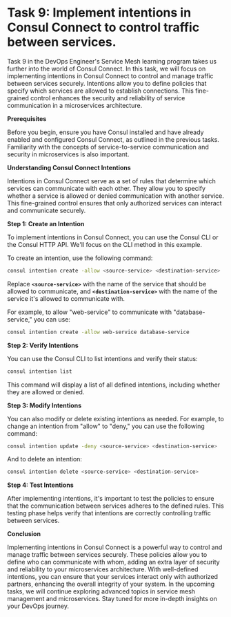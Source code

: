 # Task 9: Implement intentions in Consul Connect to control traffic between services.

Task 9 in the DevOps Engineer's Service Mesh learning program takes us further into the world of Consul Connect. In this task, we will focus on implementing intentions in Consul Connect to control and manage traffic between services securely. Intentions allow you to define policies that specify which services are allowed to establish connections. This fine-grained control enhances the security and reliability of service communication in a microservices architecture.

**Prerequisites**

Before you begin, ensure you have Consul installed and have already enabled and configured Consul Connect, as outlined in the previous tasks. Familiarity with the concepts of service-to-service communication and security in microservices is also important.

**Understanding Consul Connect Intentions**

Intentions in Consul Connect serve as a set of rules that determine which services can communicate with each other. They allow you to specify whether a service is allowed or denied communication with another service. This fine-grained control ensures that only authorized services can interact and communicate securely.

**Step 1: Create an Intention**

To implement intentions in Consul Connect, you can use the Consul CLI or the Consul HTTP API. We'll focus on the CLI method in this example.

To create an intention, use the following command:

```bash
consul intention create -allow <source-service> <destination-service>
```

Replace **`<source-service>`** with the name of the service that should be allowed to communicate, and **`<destination-service>`** with the name of the service it's allowed to communicate with.

For example, to allow "web-service" to communicate with "database-service," you can use:

```bash
consul intention create -allow web-service database-service
```

**Step 2: Verify Intentions**

You can use the Consul CLI to list intentions and verify their status:

```bash
consul intention list
```

This command will display a list of all defined intentions, including whether they are allowed or denied.

**Step 3: Modify Intentions**

You can also modify or delete existing intentions as needed. For example, to change an intention from "allow" to "deny," you can use the following command:

```bash
consul intention update -deny <source-service> <destination-service>
```

And to delete an intention:

```bash
consul intention delete <source-service> <destination-service>
```

**Step 4: Test Intentions**

After implementing intentions, it's important to test the policies to ensure that the communication between services adheres to the defined rules. This testing phase helps verify that intentions are correctly controlling traffic between services.

**Conclusion**

Implementing intentions in Consul Connect is a powerful way to control and manage traffic between services securely. These policies allow you to define who can communicate with whom, adding an extra layer of security and reliability to your microservices architecture. With well-defined intentions, you can ensure that your services interact only with authorized partners, enhancing the overall integrity of your system. In the upcoming tasks, we will continue exploring advanced topics in service mesh management and microservices. Stay tuned for more in-depth insights on your DevOps journey.